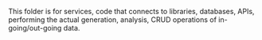 This folder is for services, code that connects to libraries, databases, APIs, performing the actual generation, analysis, CRUD operations of in-going/out-going data.